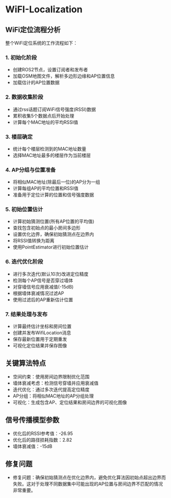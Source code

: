 # WiFI-Localization

## WiFi定位流程分析

整个WiFi定位系统的工作流程如下：

### 1. 初始化阶段
- 创建ROS2节点，设置订阅者和发布者
- 加载OSM地图文件，解析多边形边缘和AP位置信息
- 加载估计的AP位置数据

### 2. 数据收集阶段
- 通过rss话题订阅WiFi信号强度(RSSI)数据
- 累积收集5个数据点后开始处理
- 计算每个MAC地址的平均RSSI值

### 3. 楼层确定
- 统计每个楼层检测到的MAC地址数量
- 选择MAC地址最多的楼层作为当前楼层

### 4. AP分组与位置准备
- 将相似MAC地址(除最后一位)的AP分为一组
- 计算每组AP的平均位置和RSSI值
- 准备用于定位计算的位置和信号强度数据

### 5. 初始位置估计
- 计算初始猜测位置(所有AP位置的平均值)
- 查找包含初始点的最小房间多边形
- 设置优化边界，确保初始猜测点在边界内
- 将RSSI值转换为距离
- 使用PointEstimator进行初始位置估计

### 6. 迭代优化阶段
- 进行多次迭代(默认10次)改进定位精度
- 检测每个AP信号是否穿过墙体
- 对穿墙信号应用衰减值(-15dB)
- 根据墙体衰减情况过滤AP
- 使用过滤后的AP重新估计位置

### 7. 结果处理与发布
- 计算最终估计坐标和房间位置
- 创建并发布WifiLocation消息
- 保存最新位置用于定期重发
- 可视化定位结果并保存图像

## 关键算法特点
- 空间约束：使用房间边界限制优化范围
- 墙体衰减考虑：检测信号穿墙并应用衰减值
- 迭代优化：通过多次迭代提高定位精度
- AP分组：将相似MAC地址的AP分组处理
- 可视化：生成包含AP、定位结果和房间边界的可视化图像

## 信号传播模型参数
- 优化后的RSSI参考值：-26.95
- 优化后的路径损耗指数：2.82
- 墙体衰减值：-15dB

## 修复问题
- 修复问题：确保初始猜测点在优化边界内，避免优化算法因初始点超出边界而失败。这对于处理不同数据集中可能出现的AP位置与房间边界不匹配的情况非常重要。